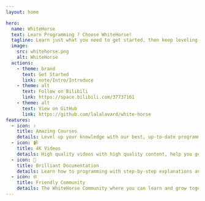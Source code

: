 ```yaml
---
layout: home

hero:
  name: WhiteHorse
  text: Learn Programming ? Choose WhiteHorse!
  tagline: Learn just what you need to get started, then keep leveling up as you go. WhiteHorse scales from HELLO WORLD to Turing Award.
  image:
    src: whitehorse.png
    alt: WhiteHorse
  actions:
    - theme: brand
      text: Get Started
      link: note/Intro/Introduce
    - theme: alt
      text: Follow on Bilibili
      link: https://space.bilibili.com/37737161
    - theme: alt
      text: View on GitHub
      link: https://github.com/lalalavard/white-horse
features:
  - icon: ✌️
    title: Amazing Courses
    details: Level up your knowledge with our best, up-to-date programming courses!
  - icon: 📹
    title: 4K Videos
    details: High quality videos with high quality content, help you get high quality career!
  - icon: 📃
    title: Brilliant Documentation
    details: Learn how to programming with step-by-step explanations and gorgeous examples.
  - icon: 🌐
    title: Friendly Community
    details: The WhiteHorse Community where you can learn and grow together with thousands of other gentle members.
---
```

